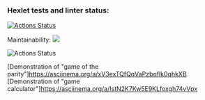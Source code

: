 ### Hexlet tests and linter status:
[![Actions Status](https://github.com/Yury0110/frontend-project-lvl1/workflows/hexlet-check/badge.svg)](https://github.com/Yury0110/frontend-project-lvl1/actions)

Maintainability: <a href="https://codeclimate.com/github/Yury0110/frontend-project-lvl1/maintainability"><img src="https://api.codeclimate.com/v1/badges/e6064fdaca4b547b3577/maintainability" /></a>

![Actions Status](https://github.com/Yury0110/frontend-project-lvl1/actions/workflows/linter.yml/badge.svg)

[Demonstration of "game of the parity"]https://asciinema.org/a/xV3exTQfQqVaPzbofIk0qhkXB
[Demonstration of "game calculator"]https://asciinema.org/a/IstN2K7Kw5E9KLfoxgh74vVpx
